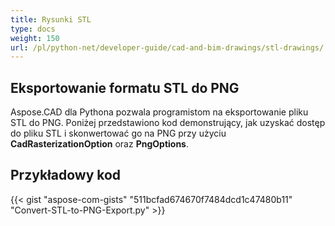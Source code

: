 ```yaml
---
title: Rysunki STL
type: docs
weight: 150
url: /pl/python-net/developer-guide/cad-and-bim-drawings/stl-drawings/
---
```


## **Eksportowanie formatu STL do PNG**

Aspose.CAD dla Pythona pozwala programistom na eksportowanie pliku STL do PNG. Poniżej przedstawiono kod demonstrujący, jak uzyskać dostęp do pliku STL i skonwertować go na PNG przy użyciu **CadRasterizationOption** oraz **PngOptions**.

## Przykładowy kod

{{< gist "aspose-com-gists" "511bcfad674670f7484dcd1c47480b11" "Convert-STL-to-PNG-Export.py" >}}
